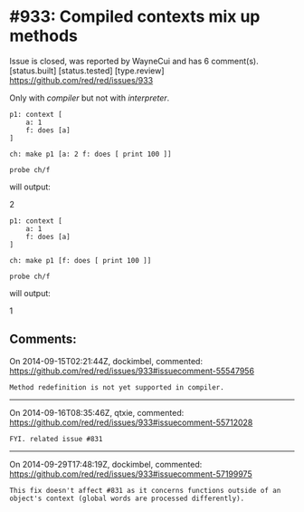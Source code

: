 
#933: Compiled contexts mix up methods
================================================================================
Issue is closed, was reported by WayneCui and has 6 comment(s).
[status.built] [status.tested] [type.review]
<https://github.com/red/red/issues/933>

Only with _compiler_ but not with _interpreter_.

```
p1: context [
    a: 1
    f: does [a]
]

ch: make p1 [a: 2 f: does [ print 100 ]]

probe ch/f
```

will output:

2

```
p1: context [
    a: 1
    f: does [a]
]

ch: make p1 [f: does [ print 100 ]]

probe ch/f
```

will output:

1



Comments:
--------------------------------------------------------------------------------

On 2014-09-15T02:21:44Z, dockimbel, commented:
<https://github.com/red/red/issues/933#issuecomment-55547956>

    Method redefinition is not yet supported in compiler.

--------------------------------------------------------------------------------

On 2014-09-16T08:35:46Z, qtxie, commented:
<https://github.com/red/red/issues/933#issuecomment-55712028>

    FYI. related issue #831 

--------------------------------------------------------------------------------

On 2014-09-29T17:48:19Z, dockimbel, commented:
<https://github.com/red/red/issues/933#issuecomment-57199975>

    This fix doesn't affect #831 as it concerns functions outside of an object's context (global words are processed differently). 

